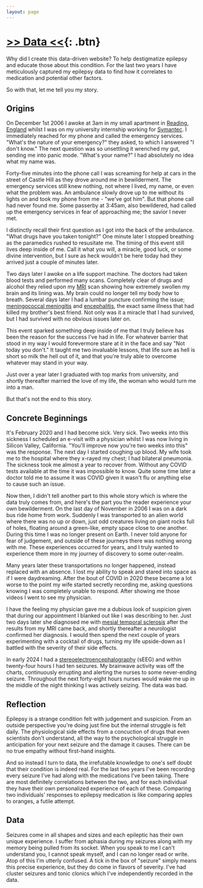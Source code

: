 ```yaml
---
layout: page
---
```


# [>> Data <<](/){: .btn}

Why did I create this data-driven website? To help destigmatize epilepsy and educate those about this condition. For the last two years I have meticulously captured my epilepsy data to find how it correlates to medication and potential other factors. 

So with that, let me tell you my story.

## Origins

On December 1st 2006 I awoke at 3am in my small apartment in [Reading, England](https://maps.apple.com/?address=Reading,%20England&auid=10553136414495201411&ll=51.456886,-0.970136&lsp=6489&q=Reading) whilst I was on my university internship working for [Symantec](https://en.wikipedia.org/wiki/Gen_Digital). I immediately reached for my phone and called the emergency services. "What's the nature of your emergency?" they asked, to which I answered "I don't know." The next question was so unsettling it wrenched my gut, sending me into panic mode. "What's your name?" I had absolutely no idea what my name was.

Forty-five minutes into the phone call I was screaming for help at cars in the street of Castle Hill as they drove around me in bewilderment. The emergency services still knew nothing, not where I lived, my name, or even what the problem was. An ambulance slowly drove up to me without its lights on and took my phone from me - "we've got him". But that phone call had never found me. Some passerby at 3:45am, also bewildered, had called up the emergency services in fear of approaching me; the savior I never met.

I distinctly recall their first question as I got into the back of the ambulance. "What drugs have you taken tonight?" One minute later I stopped breathing as the paramedics rushed to resusitate me. The timing of this event still lives deep inside of me. Call it what you will, a miracle, good luck, or some divine intervention, but I sure as heck wouldn't be here today had they arrived just a couple of minutes later.

Two days later I awoke on a life support machine. The doctors had taken blood tests and performed many scans. Completely clear of drugs and alcohol they relied upon my [MRI](https://en.wikipedia.org/wiki/Magnetic_resonance_imaging) scan showing how extremely swollen my brain and its lining was. My brain could no longer tell my body how to breath. Several days later I had a lumbar puncture confirming the issue; [meningococcal meningitis](https://www.cdc.gov/meningococcal/about/index.html) and [encephalitis](https://www.hopkinsmedicine.org/health/conditions-and-diseases/encephalitis#:~:text=Encephalitis%20is%20inflammation%20of%20the,light%2C%20mental%20confusion%20and%20seizures.), the exact same illness that had killed my brother's best friend. Not only was it a miracle that I had survived, but I had survived with no obvious issues later on.

This event sparked something deep inside of me that I truly believe has been the reason for the success I've had in life. For whatever barrier that stood in my way I would forevermore stare at it in the face and say "Not today you don't." It taught me two invaluable lessons, that life sure as hell is short so milk the hell out of it, and that you're truly able to overcome whatever may stand in your way.

Just over a year later I graduated with top marks from university, and shortly thereafter married the love of my life, the woman who would turn me into a man.

But that's not the end to this story.

## Concrete Beginnings

It's February 2020 and I had become sick. Very sick. Two weeks into this sickness I scheduled an e-visit with a physician whilst I was now living in Silicon Valley, California. "You'll improve now you're two weeks into this" was the response. The next day I started coughing up blood. My wife took me to the hospital where they x-rayed my chest; I had bilateral pneumonia. The sickness took me almost a year to recover from. Without any COVID tests available at the time it was impossible to know. Quite some time later a doctor told me to assume it was COVID given it wasn't flu or anything else to cause such an issue.

Now then, I didn't tell another part to this whole story which is where the data truly comes from, and here's the part you the reader experience your own bewilderment. On the last day of November in 2006 I was on a dark bus ride home from work. Suddenly I was transported to an alien world where there was no up or down, just odd creatures living on giant rocks full of holes, floating around a green-like, empty space close to one another. During this time I was no longer present on Earth. I never told anyone for fear of judgement, and outside of these journeys there was nothing wrong with me. These experiences occurred for years, and I truly wanted to experience them more in my journey of discovery to some outer-realm.

Many years later these transportations no longer happened, instead replaced with an absence. I lost my ability to speak and stared into space as if I were daydreaming. After the bout of COVID in 2020 these became a lot worse to the point my wife started secretly recording me, asking questions knowing I was completely unable to respond. After showing me those videos I went to see my physician.

I have the feeling my physician gave me a dubious look of suspicion given that during our appointment I blanked out like I was describing to her. Just two days later she diagnosed me with [mesial temporal sclerosis](https://www.epilepsy.com/causes/structural/mesial-temporal-sclerosis) after the results from my MRI came back, and shortly thereafter a neurologist confirmed her diagnosis. I would then spend the next couple of years experimenting with a cocktail of drugs, turning my life upside-down as I battled with the severity of their side effects.

In early 2024 I had a [stereoelectroencephalography](https://my.clevelandclinic.org/health/diagnostics/17457-seeg-test) (sEEG) and within twenty-four hours I had ten seizures. My brainwave activity was off the charts, continuously errupting and alerting the nurses to some never-ending seizure. Throughout the next forty-eight hours nurses would wake me up in the middle of the night thinking I was actively seizing. The data was bad.

## Reflection

Epilepsy is a strange condition felt with judgement and suspicion. From an outside perspective you're doing just fine but the internal struggle is felt daily. The physiological side effects from a concuction of drugs that even scientists don't understand, all the way to the psychological struggle in anticipation for your next seizure and the damage it causes. There can be no true empathy without first-hand insights.

And so instead I turn to data, the irrefutable knowledge to one's self doubt that their condition is indeed real. For the last two years I've been recording every seizure I've had along with the medications I've been taking. There are most definitely correlations between the two, and for each individual they have their own personalized experience of each of these. Comparing two individuals' responses to epilepsy medication is like comparing apples to oranges, a futile attempt.

## Data

Seizures come in all shapes and sizes and each epileptic has their own unique experience. I suffer from aphasia during my seizures along with my memory being pulled from its socket. When you speak to me I can't understand you, I cannot speak myself, and I can no longer read or write. Atop of this I'm utterly confused. A tick in the box of "seizure" simply means this precise experience, but they do come in flavors of severity. I've had cluster seizures and tonic clonics which I've independently recorded in the data.




